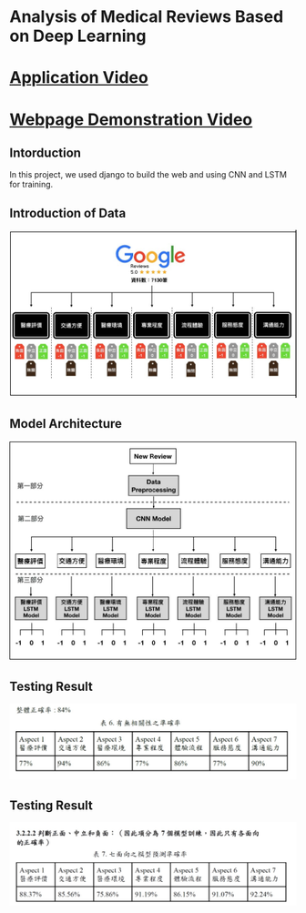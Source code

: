 # Analysis of Medical Reviews Based on Deep Learning

[Application Video](https://youtu.be/rQpl_qYP_lc/ "Title")  
=========================================================
[Webpage Demonstration Video](/https://youtu.be/NPB3eozivJQ "Title")  
=========================================================

## Intorduction
In this project, we used django to build the web and using CNN and LSTM for training.

## Introduction of Data
![](/images/data_intro.jpg)

## Model Architecture
![](/images/model_architecture.jpg)

## Testing Result
![](/images/Accracy_1.jpg)

## Testing Result
![](/images/Accracy_2.jpg)  

